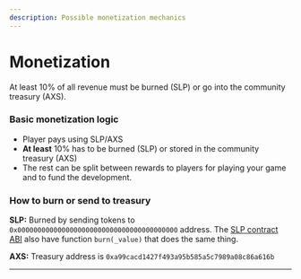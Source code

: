 ```yaml
---
description: Possible monetization mechanics
---
```


# Monetization

At least 10% of all revenue must be burned (SLP) or go into the community treasury (AXS).

### Basic monetization logic

* Player pays using SLP/AXS
* **At least** 10% has to be burned (SLP) or stored in the community treasury (AXS)
* The rest can be split between rewards to players for playing your game and to fund the development.

### How to burn or send to treasury

**SLP:** Burned by sending tokens to `0x0000000000000000000000000000000000000000` address. The [SLP contract ABI](../developers-cookbook/run-a-ronin-node.md#contract-abi) also have function `burn(_value)` that does the same thing.

**AXS:** Treasury address is `0xa99cacd1427f493a95b585a5c7989a08c86a616b`

****
